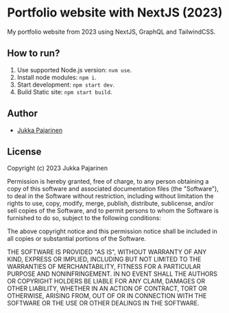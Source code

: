 # Portfolio website with NextJS (2023)

My portfolio website from 2023 using NextJS, GraphQL and TailwindCSS.

## How to run?

1. Use supported Node.js version: `nvm use`.
2. Install node modules: `npm i`.
3. Start development: `npm start dev`.
3. Build Static site: `npm start build`.

## Author

- [Jukka Pajarinen](https://www.jukkapajarinen.com)


## License

Copyright (c) 2023 Jukka Pajarinen

Permission is hereby granted, free of charge, to any person obtaining a copy of this software and associated documentation files (the "Software"), to deal in the Software without restriction, including without limitation the rights to use, copy, modify, merge, publish, distribute, sublicense, and/or sell copies of the Software, and to permit persons to whom the Software is furnished to do so, subject to the following conditions:

The above copyright notice and this permission notice shall be included in all copies or substantial portions of the Software.

THE SOFTWARE IS PROVIDED "AS IS", WITHOUT WARRANTY OF ANY KIND, EXPRESS OR IMPLIED, INCLUDING BUT NOT LIMITED TO THE WARRANTIES OF MERCHANTABILITY, FITNESS FOR A PARTICULAR PURPOSE AND NONINFRINGEMENT. IN NO EVENT SHALL THE AUTHORS OR COPYRIGHT HOLDERS BE LIABLE FOR ANY CLAIM, DAMAGES OR OTHER LIABILITY, WHETHER IN AN ACTION OF CONTRACT, TORT OR OTHERWISE, ARISING FROM, OUT OF OR IN CONNECTION WITH THE SOFTWARE OR THE USE OR OTHER DEALINGS IN THE SOFTWARE.